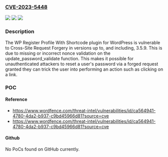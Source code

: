 ### [CVE-2023-5448](https://cve.mitre.org/cgi-bin/cvename.cgi?name=CVE-2023-5448)
![](https://img.shields.io/static/v1?label=Product&message=WP%20Register%20Profile%20With%20Shortcode&color=blue)
![](https://img.shields.io/static/v1?label=Version&message=*%3C%3D%203.5.9%20&color=brighgreen)
![](https://img.shields.io/static/v1?label=Vulnerability&message=CWE-352%20Cross-Site%20Request%20Forgery%20(CSRF)&color=brighgreen)

### Description

The WP Register Profile With Shortcode plugin for WordPress is vulnerable to Cross-Site Request Forgery in versions up to, and including, 3.5.9. This is due to missing or incorrect nonce validation on the update_password_validate function. This makes it possible for unauthenticated attackers to reset a user's password via a forged request granted they can trick the user into performing an action such as clicking on a link.

### POC

#### Reference
- https://www.wordfence.com/threat-intel/vulnerabilities/id/ca564941-4780-4da2-b937-c9bd45966d81?source=cve
- https://www.wordfence.com/threat-intel/vulnerabilities/id/ca564941-4780-4da2-b937-c9bd45966d81?source=cve

#### Github
No PoCs found on GitHub currently.

